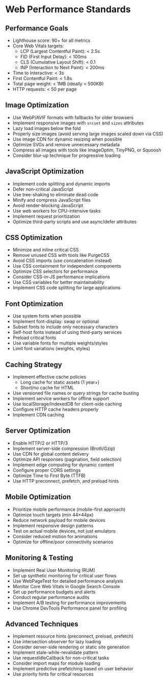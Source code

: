 # Web Performance Standards

## Performance Goals

- Lighthouse score: 90+ for all metrics
- Core Web Vitals targets:
  - LCP (Largest Contentful Paint): < 2.5s
  - FID (First Input Delay): < 100ms
  - CLS (Cumulative Layout Shift): < 0.1
  - INP (Interaction to Next Paint): < 200ms
- Time to Interactive: < 3s
- First Contentful Paint: < 1.8s
- Total page weight: < 1MB (ideally < 500KB)
- HTTP requests: < 50 per page

## Image Optimization

- Use WebP/AVIF formats with fallbacks for older browsers
- Implement responsive images with `srcset` and `sizes` attributes
- Lazy load images below the fold
- Properly size images (avoid serving large images scaled down via CSS)
- Use image CDN for dynamic resizing when possible
- Optimize SVGs and remove unnecessary metadata
- Compress all images with tools like ImageOptim, TinyPNG, or Squoosh
- Consider blur-up technique for progressive loading

## JavaScript Optimization

- Implement code splitting and dynamic imports
- Defer non-critical JavaScript
- Use tree-shaking to eliminate dead code
- Minify and compress JavaScript files
- Avoid render-blocking JavaScript
- Use web workers for CPU-intensive tasks
- Implement request prioritization
- Optimize third-party scripts and use async/defer attributes

## CSS Optimization

- Minimize and inline critical CSS
- Remove unused CSS with tools like PurgeCSS
- Avoid CSS imports (use concatenation instead)
- Use CSS containment for independent components
- Optimize CSS selectors for performance
- Consider CSS-in-JS performance implications
- Use CSS variables for better maintainability
- Implement CSS code splitting for large applications

## Font Optimization

- Use system fonts when possible
- Implement font-display: swap or optional
- Subset fonts to include only necessary characters
- Self-host fonts instead of using third-party services
- Preload critical fonts
- Use variable fonts for multiple weights/styles
- Limit font variations (weights, styles)

## Caching Strategy

- Implement effective cache policies
  - Long cache for static assets (1 year+)
  - Short/no cache for HTML
- Use versioned file names or query strings for cache busting
- Implement service workers for offline support
- Use localStorage/IndexedDB for client-side caching
- Configure HTTP cache headers properly
- Implement CDN caching

## Server Optimization

- Enable HTTP/2 or HTTP/3
- Implement server-side compression (Brotli/Gzip)
- Use CDN for global content delivery
- Optimize API responses (pagination, field selection)
- Implement edge computing for dynamic content
- Configure proper CORS settings
- Optimize Time to First Byte (TTFB)
- Use HTTP preconnect, prefetch, and preload hints

## Mobile Optimization

- Prioritize mobile performance (mobile-first approach)
- Optimize touch targets (min 44×44px)
- Reduce network payload for mobile devices
- Implement responsive design patterns
- Test on actual mobile devices, not just emulators
- Consider reduced motion for animations
- Optimize for offline/poor connectivity scenarios

## Monitoring & Testing

- Implement Real User Monitoring (RUM)
- Set up synthetic monitoring for critical user flows
- Use WebPageTest for detailed performance analysis
- Monitor Core Web Vitals in Google Search Console
- Set up performance budgets and alerts
- Conduct regular performance audits
- Implement A/B testing for performance improvements
- Use Chrome DevTools Performance panel for profiling

## Advanced Techniques

- Implement resource hints (preconnect, preload, prefetch)
- Use intersection observer for lazy loading
- Consider server-side rendering or static site generation
- Implement stale-while-revalidate pattern
- Use requestIdleCallback for non-critical tasks
- Consider import maps for module loading
- Implement predictive prefetching based on user behavior
- Use priority hints for critical resources 